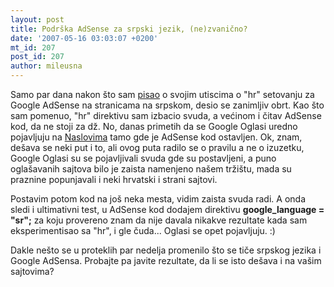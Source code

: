 ```yaml
---
layout: post
title: Podrška AdSense za srpski jezik, (ne)zvanično?
date: '2007-05-16 03:03:07 +0200'
mt_id: 207
post_id: 207
author: mileusna
---
```

Samo par dana nakon što sam [pisao](http://blog.radioni.ca/comments.php?id=204_0_1_0_C) o svojim utiscima o "hr" setovanju za Google AdSense na stranicama na srpskom, desio se zanimljiv obrt. Kao što sam pomenuo, "hr" direktivu sam izbacio svuda, a većinom i čitav AdSense kod, da ne stoji za dž. No, danas primetih da se Google Oglasi uredno pojavljuju na [Naslovima](http://www.naslovi.net/) tamo gde je AdSense kod ostavljen. Ok, znam, dešava se neki put i to, ali ovog puta radilo se o pravilu a ne o izuzetku, Google Oglasi su se pojavljivali svuda gde su postavljeni, a puno oglašavanih sajtova bilo je zaista namenjeno našem tržištu, mada su praznine popunjavali i neki hrvatski i strani sajtovi.

Postavim potom kod na još neka mesta, vidim zaista svuda radi. A onda sledi i ultimativni test, u AdSense kod dodajem direktivu **google\_language = "sr";** za koju provereno znam da nije davala nikakve rezultate kada sam eksperimentisao sa "hr", i gle čuda... Oglasi se opet pojavljuju. :)

Dakle nešto se u proteklih par nedelja promenilo što se tiče srpskog jezika i Google AdSensa. Probajte pa javite rezultate, da li se isto dešava i na vašim sajtovima?

